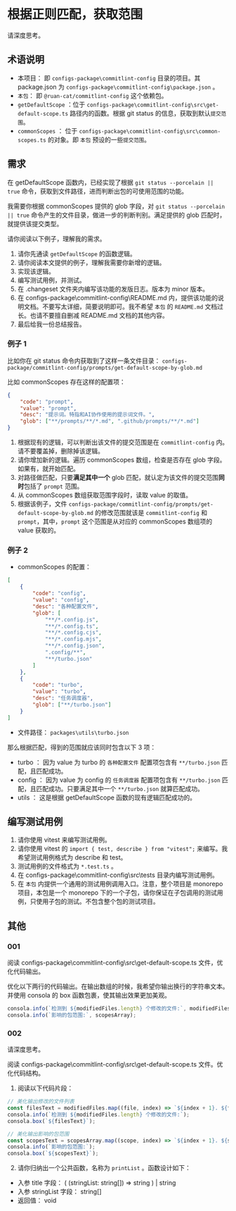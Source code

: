 # 根据正则匹配，获取范围

请深度思考。

## 术语说明

- 本项目： 即 `configs-package\commitlint-config` 目录的项目。其 package.json 为 `configs-package\commitlint-config\package.json` 。
- `本包`： 即 `@ruan-cat/commitlint-config` 这个依赖包。
- `getDefaultScope` ：位于 `configs-package\commitlint-config\src\get-default-scope.ts` 路径内的函数。根据 git status 的信息，获取到默认`提交范围`。
- `commonScopes` ： 位于 `configs-package\commitlint-config\src\common-scopes.ts` 的对象。即 `本包` 预设的一些`提交范围`。

## 需求

在 getDefaultScope 函数内，已经实现了根据 `git status --porcelain || true` 命令，获取到文件路径，进而判断出包的可使用范围的功能。

我需要你根据 commonScopes 提供的 glob 字段，对 `git status --porcelain || true` 命令产生的文件目录，做进一步的判断判别。满足提供的 glob 匹配时，就提供该提交类型。

请你阅读以下例子，理解我的需求。

1. 请你先通读 `getDefaultScope` 的函数逻辑。
2. 请你阅读本文提供的例子，理解我需要你新增的逻辑。
3. 实现该逻辑。
4. 编写测试用例，并测试。
5. 在 .changeset 文件夹内编写该功能的发版日志。版本为 minor 版本。
6. 在 configs-package\commitlint-config\README.md 内，提供该功能的说明文档。不要写太详细，简要说明即可。我不希望 `本包` 的 `README.md` 文档过长。也请不要擅自删减 README.md 文档的其他内容。
7. 最后给我一份总结报告。

### 例子 1

比如你在 git status 命令内获取到了这样一条文件目录： `configs-package/commitlint-config/prompts/get-default-scope-by-glob.md`

比如 commonScopes 存在这样的配置项：

```json
{
	"code": "prompt",
	"value": "prompt",
	"desc": "提示词。特指和AI协作使用的提示词文件。",
	"glob": ["**/prompts/**/*.md", ".github/prompts/**/*.md"]
}
```

1. 根据现有的逻辑，可以判断出该文件的提交范围是在 `commitlint-config` 内。请不要覆盖掉，删除掉该逻辑。
2. 请你增加新的逻辑。遍历 commonScopes 数组，检查是否存在 glob 字段。如果有，就开始匹配。
3. 对路径做匹配，只要**满足其中一个** glob 匹配，就认定为该文件的提交范围**同时**包括了 `prompt` 范围。
4. 从 commonScopes 数组获取范围字段时，读取 value 的取值。
5. 根据该例子，文件 `configs-package/commitlint-config/prompts/get-default-scope-by-glob.md` 的修改范围就该是 `commitlint-config` 和 `prompt`，其中，`prompt` 这个范围是从对应的 commonScopes 数组项的 value 获取的。

### 例子 2

- commonScopes 的配置：

```json
[
	{
		"code": "config",
		"value": "config",
		"desc": "各种配置文件",
		"glob": [
			"**/*.config.js",
			"**/*.config.ts",
			"**/*.config.cjs",
			"**/*.config.mjs",
			"**/*.config.json",
			".config/**",
			"**/turbo.json"
		]
	},
	{
		"code": "turbo",
		"value": "turbo",
		"desc": "任务调度器",
		"glob": ["**/turbo.json"]
	}
]
```

- 文件路径： `packages\utils\turbo.json`

那么根据匹配，得到的范围就应该同时包含以下 3 项：

- turbo ： 因为 value 为 turbo 的 `各种配置文件` 配置项包含有 `**/turbo.json` 匹配，且匹配成功。
- config ： 因为 value 为 config 的 `任务调度器` 配置项包含有 `**/turbo.json` 匹配，且匹配成功。只要满足其中一个 `**/turbo.json` 就算匹配成功。
- utils ： 这是根据 getDefaultScope 函数的现有逻辑匹配成功的。

## 编写测试用例

1. 请你使用 vitest 来编写测试用例。
2. 请你使用 vitest 的 `import { test, describe } from "vitest";` 来编写。我希望测试用例格式为 describe 和 test。
3. 测试用例的文件格式为 `*.test.ts` 。
4. 在 configs-package\commitlint-config\src\tests 目录内编写测试用例。
5. 在 `本包` 内提供一个通用的测试用例调用入口。注意，整个项目是 monorepo 项目，本包是一个 monorepo 下的一个子包，请你保证在子包调用的测试用例，只使用子包的测试。不包含整个包的测试项目。

## 其他

### 001

阅读 configs-package\commitlint-config\src\get-default-scope.ts 文件，优化代码输出。

优化以下两行的代码输出。在输出数组的时候，我希望你输出换行的字符串文本。并使用 consola 的 box 函数包裹，使其输出效果更加美观。

```ts
consola.info(`检测到 ${modifiedFiles.length} 个修改的文件:`, modifiedFiles);
consola.info(`影响的包范围:`, scopesArray);
```

### 002

请深度思考。

阅读 configs-package\commitlint-config\src\get-default-scope.ts 文件。优化代码结构。

1. 阅读以下代码片段：

```ts
// 美化输出修改的文件列表
const filesText = modifiedFiles.map((file, index) => `${index + 1}. ${file}`).join("\n");
consola.info(`检测到 ${modifiedFiles.length} 个修改的文件:`);
consola.box(`${filesText}`);
```

```ts
// 美化输出影响的包范围
const scopesText = scopesArray.map((scope, index) => `${index + 1}. ${scope}`).join("\n");
consola.info(`影响的包范围:`);
consola.box(`${scopesText}`);
```

2. 请你归纳出一个公共函数，名称为 `printList` 。函数设计如下：

- 入参 title 字段： ( (stringList: string[]) => string ) | string
- 入参 stringList 字段： string[]
- 返回值： void
